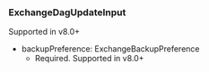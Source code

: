 ### ExchangeDagUpdateInput
Supported in v8.0+

- backupPreference: ExchangeBackupPreference
  - Required. Supported in v8.0+
